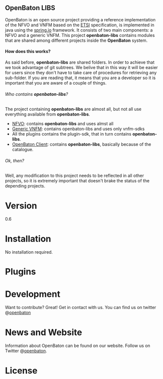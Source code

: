 OpenBaton LIBS
----------------

OpenBaton is an open source project providing a reference implementation of the NFVO and VNFM based on the [ETSI][NFV MANO] specification, is implemented in java using the [spring.io] framework. It consists of two main components: a NFVO and a generic VNFM. This project **openbaton-libs** contains modules that are shared among different projects inside the **OpenBaton** system.

#### How does this works? 

As said before, **openbaton-libs** are shared folders. In order to achieve that we took advantage of git subtrees. We belive that in this way it will be easier for users since they don't have to take care of procedures for retrieving any sub-folder. If you are reading that, it means that you are a developer so it is important that you are aware of a couple of things. 

###### Who contains **openbaton-libs**?

The project containing **openbaton-libs** are almost all, but not all use everything available from **openbaton-libs**.

* [NFVO][nfvo-link]: contains **openbaton-libs** and uses almst all 
* [Generic VNFM][generic-link]: contains openbaton-libs and uses only vnfm-sdks 
* All the plugins contains the plugin-sdk, that in turn contains **openbaton-libs**.
* [OpenBaton Client][client-link]: contains **openbaton-libs**, basically because of the catalogue.

###### Ok, then?

Well, any modification to this project needs to be reflected in all other projects, so it is extremely important that doesn't brake the status of the depending projects.

# Version
0.6

# Installation

No installation required.

# Plugins

# Development

Want to contribute? Great! Get in contact with us. You can find us on twitter @[openbaton]

# News and Website
Information about OpenBaton can be found on our website. Follow us on Twitter @[openbaton].

# License

[nfvo-link]: https://github.com/openbaton/NFVO
[generic-link]:https://github.com/openbaton/generic-vnfm
[client-link]: https://github.com/openbaton/openbaton-client
[spring.io]:https://spring.io/
[NFV MANO]:http://docbox.etsi.org/ISG/NFV/Open/Published/gs_NFV-MAN001v010101p%20-%20Management%20and%20Orchestration.pdf
[openbaton]:http://twitter.com/openbaton
